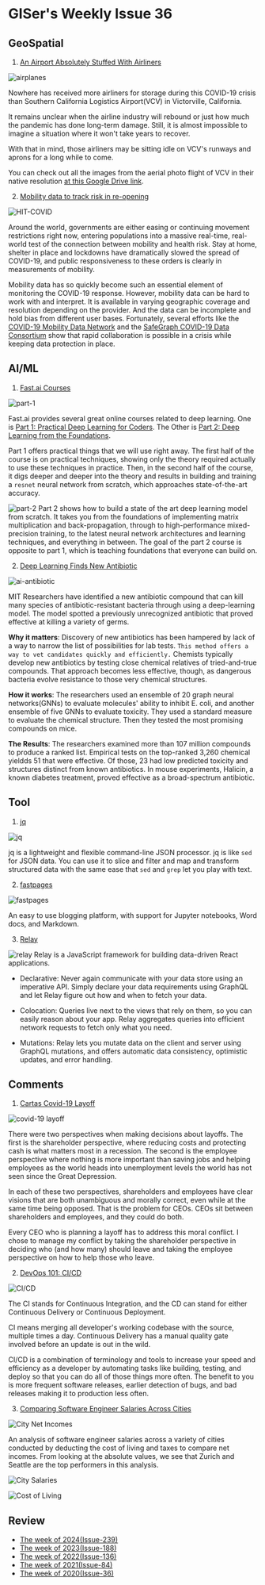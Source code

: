 # GISer's Weekly Issue 36

## GeoSpatial

1. [An Airport Absolutely Stuffed With Airliners](https://www.thedrive.com/the-war-zone/33141/these-aerial-and-satellite-photos-of-an-airport-absolutely-stuffed-with-airliners-are-nuts)

![airplanes](https://www.thedrive.com/content/2020/04/2352352fsf.jpg?quality=85&width=1440&quality=70)

Nowhere has received more airliners for storage during this COVID-19 crisis than Southern California Logistics Airport(VCV) in Victorville, California.

It remains unclear when the airline industry will rebound or just how much the pandemic has done long-term damage. Still, it is almost impossible to imagine a situation where it won't take years to recover.

With that in mind, those airliners may be sitting idle on VCV's runways and aprons for a long while to come.

You can check out all the images from the aerial photo flight of VCV in their native resolution [at this Google Drive link](https://drive.google.com/drive/folders/1hme0uBZgv3anh3nvN4XEgXQvntUbSBZQ).

2. [Mobility data to track risk in re-opening](https://blog.mapbox.com/mobility-data-to-track-risk-in-re-opening-739e5c20f3ed)

![HIT-COVID](https://miro.medium.com/max/552/0*YVwERykJtuX8s2y2)

Around the world, governments are either easing or continuing movement restrictions right now, entering populations into a massive real-time, real-world test of the connection between mobility and health risk. Stay at home, shelter in place and lockdowns have dramatically slowed the spread of COVID-19, and public responsiveness to these orders is clearly in measurements of mobility.

Mobility data has so quickly become such an essential element of monitoring the COVID-19 response. However, mobility data can be hard to work with and interpret. It is available in varying geographic coverage and resolution depending on the provider. And the data can be incomplete and hold bias from different user bases. Fortunately, several efforts like the [COVID-19 Mobility Data Network](https://www.covid19mobility.org/) and the [SafeGraph COVID-19 Data Consortium](https://www.safegraph.com/covid-19-data-consortium) show that rapid collaboration is possible in a crisis while keeping data protection in place.

## AI/ML

1. [Fast.ai Courses](https://course.fast.ai/index.html)

![part-1](https://www.fast.ai/images/part1v3-thumbs/lesson1-overview.png)

Fast.ai provides several great online courses related to deep learning.
One is [Part 1: Practical Deep Learning for Coders](http://course.fast.ai/). The Other is [Part 2: Deep Learning from the Foundations](https://course.fast.ai/part2).

Part 1 offers practical things that we will use right away. The first half of the course is on practical techniques, showing only the theory required actually to use these techniques in practice. Then, in the second half of the course, it digs deeper and deeper into the theory and results in building and training a `resnet` neural network from scratch, which approaches state-of-the-art accuracy.

![part-2](https://course.fast.ai/images/part2_3/2_foundations.png)
Part 2 shows how to build a state of the art deep learning model from scratch. It takes you from the foundations of implementing matrix multiplication and back-propagation, through to high-performance mixed-precision training, to the latest neural network architectures and learning techniques, and everything in between. The goal of the part 2 course is opposite to part 1, which is teaching foundations that everyone can build on.

2. [Deep Learning Finds New Antibiotic](https://news.mit.edu/2020/artificial-intelligence-identifies-new-antibiotic-0220)

![ai-antibiotic](https://marlin-prod.literatumonline.com/cms/attachment/7c976ae1-3293-41f4-b4af-76cdea1c457b/fx1.jpg)

MIT Researchers have identified a new antibiotic compound that can kill many species of antibiotic-resistant bacteria through using a deep-learning model. The model spotted a previously unrecognized antibiotic that proved effective at killing a variety of germs.

**Why it matters**: Discovery of new antibiotics has been hampered by lack of a way to narrow the list of possibilities for lab tests. `This method offers a way to vet candidates quickly and efficiently.` Chemists typically develop new antibiotics by testing close chemical relatives of tried-and-true compounds. That approach becomes less effective, though, as dangerous bacteria evolve resistance to those very chemical structures.

**How it works**: The researchers used an ensemble of 20 graph neural networks(GNNs) to evaluate molecules' ability to inhibit E. coli, and another ensemble of five GNNs to evaluate toxicity. They used a standard measure to evaluate the chemical structure. Then they tested the most promising compounds on mice.

**The Results**: The researchers examined more than 107 million compounds to produce a ranked list. Empirical tests on the top-ranked 3,260 chemical yieldds 51 that were effective. Of those, 23 had low predicted toxicity and structures distinct from known antibiotics. In mouse experiments, Halicin, a known diabetes treatment, proved effective as a broad-spectrum antibiotic.

## Tool

1. [jq](https://stedolan.github.io/jq/)

![jq](https://stedolan.github.io/jq/jq.png)

jq is a lightweight and flexible command-line JSON processor. jq is like `sed` for JSON data. You can use it to slice and filter and map and transform structured data with the same ease that `sed` and `grep` let you play with text.

2. [fastpages](https://github.com/fastai/fastpages)

![fastpages](https://github.com/fastai/fastpages/raw/master/images/diagram.png)

An easy to use blogging platform, with support for Jupyter notebooks, Word docs, and Markdown.

3. [Relay](https://github.com/facebook/relay)

![relay](https://reactjs-bot.github.io/react/img/blog/relay-components/relay-architecture.png)
Relay is a JavaScript framework for building data-driven React applications.

- Declarative: Never again communicate with your data store using an imperative API. Simply declare your data requirements using GraphQL and let Relay figure out how and when to fetch your data.

- Colocation: Queries live next to the views that rely on them, so you can easily reason about your app. Relay aggregates queries into efficient network requests to fetch only what you need.

- Mutations: Relay lets you mutate data on the client and server using GraphQL mutations, and offers automatic data consistency, optimistic updates, and error handling.

## Comments

1. [Cartas Covid-19 Layoff](https://medium.com/@henrysward/cartas-covid-19-layoff-cbb80e3e8a5d)

![covid-19 layoff](https://www.wcbi.com/wp-content/uploads/2020/03/coronavirus-4.jpg)

There were two perspectives when making decisions about layoffs. The first is the shareholder perspective, where reducing costs and protecting cash is what matters most in a recession. The second is the employee perspective where nothing is more important than saving jobs and helping employees as the world heads into unemployment levels the world has not seen since the Great Depression.

In each of these two perspectives, shareholders and employees have clear visions that are both unambiguous and morally correct, even while at the same time being opposed. That is the problem for CEOs. CEOs sit between shareholders and employees, and they could do both.

Every CEO who is planning a layoff has to address this moral conflict. I chose to manage my conflict by taking the shareholder perspective in deciding who (and how many) should leave and taking the employee perspective on how to help those who leave.

2. [DevOps 101: CI/CD](https://hackernoon.com/devops-101-cicd-explained-ow6x32io)

![CI/CD](https://i1.wp.com/www.docker.com/blog/wp-content/uploads/4fa92c35-5a00-4e7a-929e-e5ae4b99701a-1.jpg?resize=1024%2C577&ssl=1)

The CI stands for Continuous Integration, and the CD can stand for either Continuous Delivery or Continuous Deployment.

CI means merging all developer's working codebase with the source, multiple times a day.
Continuous Delivery has a manual quality gate involved before an update is out in the wild.

CI/CD is a combination of terminology and tools to increase your speed and efficiency as a developer by automating tasks like building, testing, and deploy so that you can do all of those things more often. The benefit to you is more frequent software releases, earlier detection of bugs, and bad releases making it to production less often.

3. [Comparing Software Engineer Salaries Across Cities](https://javednissar.ca/comparing-software-engineer-salaries-across-cities/)

![City Net Incomes](https://heuristic-fermat-d94b2f.netlify.app/comparing-software-engineer-salaries-across-cities/net-1.svg)

An analysis of software engineer salaries across a variety of cities conducted by deducting the cost of living and taxes to compare net incomes. From looking at the absolute values, we see that Zurich and Seattle are the top performers in this analysis.

![City Salaries](https://heuristic-fermat-d94b2f.netlify.app/comparing-software-engineer-salaries-across-cities/salaries-1.svg)

![Cost of Living](https://heuristic-fermat-d94b2f.netlify.app/comparing-software-engineer-salaries-across-cities/col-1.svg)

## Review

- [The week of 2024(Issue-239)](../2024/issue-239.md)
- [The week of 2023(Issue-188)](../2023/issue-188.md)
- [The week of 2022(Issue-136)](../2022/issue-136.md)
- [The week of 2021(Issue-84)](../2021/issue-84.md)
- [The week of 2020(Issue-36)](../2020/issue-36.md)
